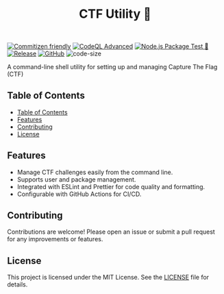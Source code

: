 <h1 align="center">CTF Utility 🚀</h1>
<br>

[![Commitizen friendly](https://img.shields.io/badge/commitizen-friendly-brightgreen.svg)](http://commitizen.github.io/cz-cli/)
[![CodeQL Advanced](https://github.com/ToolsHive/ctf/actions/workflows/codeql.yml/badge.svg)](https://github.com/ToolsHive/ctf/actions/workflows/codeql.yml)
[![Node.js Package Test 🎉](https://github.com/ToolsHive/ctf/actions/workflows/node-js.yml/badge.svg)](https://github.com/ToolsHive/ctf/actions/workflows/node-js.yml)
[![Release](https://github.com/ToolsHive/ctf/actions/workflows/release.yml/badge.svg)](https://github.com/ToolsHive/ctf/actions/workflows/release.yml)
[![GitHub](https://img.shields.io/github/license/ToolsHive/ctf)](https://github.com/ToolsHive/ctf/blob/main/LICENSE)
![code-size](https://img.shields.io/github/languages/code-size/ToolsHive/ctf)

A command-line shell utility for setting up and managing Capture The Flag (CTF)

## Table of Contents

- [Table of Contents](#table-of-contents)
- [Features](#features)
- [Contributing](#contributing)
- [License](#license)

## Features

-   Manage CTF challenges easily from the command line.
-   Supports user and package management.
-   Integrated with ESLint and Prettier for code quality and formatting.
-   Configurable with GitHub Actions for CI/CD.

## Contributing

Contributions are welcome! Please open an issue or submit a pull request for any improvements or features.

## License

This project is licensed under the MIT License. See the [LICENSE](LICENSE) file for details.